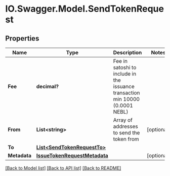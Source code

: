 # IO.Swagger.Model.SendTokenRequest
## Properties

Name | Type | Description | Notes
------------ | ------------- | ------------- | -------------
**Fee** | **decimal?** | Fee in satoshi to include in the issuance transaction min 10000 (0.0001 NEBL) | 
**From** | **List&lt;string&gt;** | Array of addresses to send the token from | [optional] 
**To** | [**List&lt;SendTokenRequestTo&gt;**](SendTokenRequestTo.md) |  | 
**Metadata** | [**IssueTokenRequestMetadata**](IssueTokenRequestMetadata.md) |  | [optional] 

[[Back to Model list]](../README.md#documentation-for-models) [[Back to API list]](../README.md#documentation-for-api-endpoints) [[Back to README]](../README.md)

